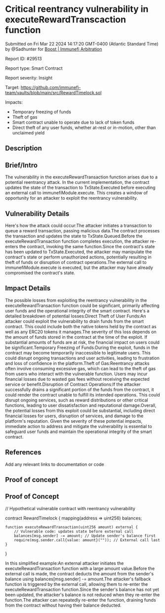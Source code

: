 
# Critical reentrancy vulnerability in executeRewardTranscaction function

Submitted on Fri Mar 22 2024 14:17:20 GMT-0400 (Atlantic Standard Time) by @Sadhunter for [Boost | Immunefi Arbitration](https://immunefi.com/bounty/immunefiarbitration-boost/)

Report ID: #29513

Report type: Smart Contract

Report severity: Insight

Target: https://github.com/immunefi-team/vaults/blob/main/src/RewardTimelock.sol

Impacts:
- Temporary freezing of funds
- Theft of gas
- Smart contract unable to operate due to lack of token funds
- Direct theft of any user funds, whether at-rest or in-motion, other than unclaimed yield

## Description
## Brief/Intro
The vulnerability in the executeRewardTransaction function arises due to a potential reentrancy attack. In the current implementation, the contract updates the state of the transaction to TxState.Executed before executing an external call to immunefiModule.execute. This creates a window of opportunity for an attacker to exploit the reentrancy vulnerability.

## Vulnerability Details
Here's how the attack could occur:The attacker initiates a transaction to queue a reward transaction, passing malicious data.The contract processes the transaction and updates the state to TxState.Queued.Before the executeRewardTransaction function completes execution, the attacker re-enters the contract, invoking the same function.Since the contract's state has been updated to TxState.Executed, the attacker may manipulate the contract's state or perform unauthorized actions, potentially resulting in theft of funds or disruption of contract operations.The external call to immunefiModule.execute is executed, but the attacker may have already compromised the contract's state.

## Impact Details
The possible losses from exploiting the reentrancy vulnerability in the executeRewardTransaction function could be significant, primarily affecting user funds and the operational integrity of the smart contract. Here's a detailed breakdown of potential losses:Direct Theft of User Funds:An attacker could exploit the vulnerability to drain funds from the smart contract. This could include both the native tokens held by the contract as well as any ERC20 tokens it manages.The severity of this loss depends on the amount of funds stored in the contract at the time of the exploit. If substantial amounts of funds are at risk, the financial impact on users could be significant.Temporary Freezing of Funds:During the exploit, funds in the contract may become temporarily inaccessible to legitimate users. This could disrupt ongoing transactions and user activities, leading to frustration and loss of confidence in the platform.Theft of Gas:Reentrancy attacks often involve consuming excessive gas, which can lead to the theft of gas from users who interact with the vulnerable function. Users may incur financial losses due to wasted gas fees without receiving the expected service or benefit.Disruption of Contract Operations:If the attacker successfully drains a significant portion of the funds from the contract, it could render the contract unable to fulfill its intended operations. This could disrupt ongoing services, such as reward distributions or other critical functions, leading to user dissatisfaction and reputational damage.Overall, the potential losses from this exploit could be substantial, including direct financial losses for users, disruption of services, and damage to the platform's reputation. Given the severity of these potential impacts, immediate action to address and mitigate the vulnerability is essential to safeguard user funds and maintain the operational integrity of the smart contract.

## References
Add any relevant links to documentation or code

        
## Proof of concept
## Proof of Concept
// Hypothetical vulnerable contract with reentrancy vulnerability

contract RewardTimelock {
    mapping(address => uint256) balances;

    function executeRewardTransaction(uint256 amount) external {
        // Vulnerable code: updates state before external call
        balances[msg.sender] -= amount; // Update sender's balance first
        require(msg.sender.call{value: amount}("")); // External call last
    }
}

In this simplified example:An external attacker initiates the executeRewardTransaction function with a large amount value.Before the external call is made, the contract deducts the amount from the sender's balance using balances[msg.sender] -= amount.The attacker's fallback function is triggered by the external call, allowing them to re-enter the executeRewardTransaction function.Since the sender's balance has not yet been updated, the attacker's balance is not reduced when they re-enter the function.The attacker can repeatedly re-enter the function, draining funds from the contract without having their balance deducted.
